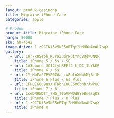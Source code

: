 ```yaml
---
layout: produk-casinghp
title: Migraine iPhone Case
categories: apple

# Produk
product-title: Migraine iPhone Case
harga: 90000
sku: hn-4542
image-drive: 1_z9CIKi3v5NE5nRTqt2HMHkNAxAU7sqX
gallery:
  - url: 1Hr-x8Sebh_KJr9ZudrNuiYnCBUdWUNQR
    title: iPhone 5 / 5s / SE
  - url: 1A3obocd-JC12fyLRFEf4-L_DC_1bYkKP
    title: iPhone 6 / 6s
  - url: 1Y_HbFaFZPVP0C6a_iwPblnXNuhMjBf1H
    title: iPhone 6 Plus / 6s Plus
  - url: 1FHUEG6u9asXHTKbnCnUE6m6bnbrAwPuO
    title: iPhone 7 / 8
  - url: 1ceDN9WDTT_7HG_T0oVFWQdBYeBmesq08
    title: iPhone 7 Plus / 8 Plus
  - url: 1_z9CIKi3v5NE5nRTqt2HMHkNAxAU7sqX
    title: iPhone X
---
```

